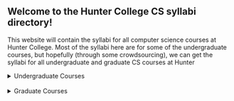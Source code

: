 ## Welcome to the Hunter College CS syllabi directory!

This website will contain the syllabi for all computer science courses at Hunter College. Most of the syllabi here are for some of the undergraduate courses, but hopefully (through some crowdsourcing), we can get the syllabi for all undergraduate and graduate CS courses at Hunter

<div id="container">
	<details>
		<summary>Undergraduate Courses</summary>
		<div class="courses">
			<details><summary>CSCI 127: Introduction to Computer Science</summary>
				<ul>
					<li><p><a href="./undergrad/CS_127/CS127_ligorio_syllabus_s20.pdf" target="_blank">Tiziana Ligorio (s20)</a></p></li>
				</ul>
			</details>
			<details><summary>CSCI 135: Software Analysis &amp; Design I</summary>
				<ul>
					<li><p><a href="./undergrad/CS_135/CS135_weiss_syllabus_f12.pdf" target="_blank">Stewart Weiss (f12)</a></p></li>
					<li><p><a href="./undergrad/CS_135/CS135_maryash_syllabus_s20.pdf" target="_blank">Gennadiy Maryash (s20)</a></p></li>
				</ul>
			</details>
			<details><summary>CSCI 150: Discrete Structures</summary>
				<ul>
					<li><p><a href="./undergrad/CS_150/CS150_schweitzer_syllabus_s20.pdf" target="_blank">Eric Schweitzer (s20)</a></p></li>
					<li><p><a href="http://www.cs.hunter.cuny.edu/~saad/courses/dm/" target="_blank">Saad Mneimneh (f19)</a></p></li>
				</ul>
			</details>
			<details><summary>CSCI 160: Computer Architecture I</summary>
				<ul>
					<li><p><a href="./undergrad/CS_160/CS160_zamfirescu_syllabus_s19.pdf" target="_blank">Christina Zamfirescu (s19)</a></p></li>
				</ul>
			</details>
			<details><summary>CSCI 235: Software Analysis &amp; Design II</summary>
				<ul>
					<li><p><a href="./undergrad/CS_235/CS235_weiss_syllabus_f17.pdf" target="_blank">Stewart Weiss (f17)</a></p></li>
					<li><p><a href="./undergrad/CS_235/CS235_ligorio_syllabus_f19.pdf" target="_blank">Tiziana Ligoria (f19)</a></p></li>
					<li><p><a href="./undergrad/CS_235/CS235_oyekoya_syllabus_s20.pdf" target="_blank">Wole Oyekoya (s20)</a></p></li>
				</ul>
			</details>
			<details><summary>CSCI 260: Computer Architecure II</summary>
				<ul>
					<li><p><a href="./undergrad/CS_260/CS260_shostak_syllabus_s20.pdf" target="_blank">Pavel Shostak (s20)</a></p></li>
				</ul>
			</details>
			<details><summary>CSCI 265: Computer Theory I</summary>
				<ul>
					<li><p><a href="./undergrad/CS_265/CS265_weiss_syllabus_s08.pdf" target="_blank">Stewart Weiss (s08)</a></p></li>
					<li><p><a href="./undergrad/CS_265/CS265_tojeira_syllabus_s20.pdf" target="_blank">Justin Tojeira (s20)</a></p></li>
					<li><p><a href="./undergrad/CS_265/CS265_canizales_syllabus_s20.pdf" target="_blank">Jamie Canizales (s20)</a></p></li>
				</ul>
			</details>
			<details><summary>CSCI 267: Microprocessing & Embedded Systems</summary>
				<ul>
					<li><p><a href="./undergrad/CS_267/CS267_embedded_systems_schweitzer_syllabus_f19.pdf" target="_blank">Eric Schweitzer (f19)</a></p></li>
				</ul>
			</details>
			<details><summary>CSCI 275: Symbolic Logic</summary>
				<ul>
					<li><p><a href="./undergrad/CS_275/CS275_symbolic_logic_harris_syllabus_f17.pdf" target="_blank">Daniel Harris(f17)</a></p></li>
					<li><p><a href="./undergrad/CS_275/CS275_Symbolic_Logic_Addison_syllabus_s20.pdf" target="_blank">Daniel Addison(s20)</a></p></li>
				</ul>
			</details>
			<details><summary>CSCI 335: Software Analysis &amp; Design III</summary>
				<ul>
					<li><p><a href="./undergrad/CS_335/CS335_weiss_syllabus_s19.pdf" target="_blank">Stewart Weiss (s19)</a></p></li>
					<li><p><a href="./undergrad/CS_335/CS335_raja_syllabus_s20.pdf" target="_blank">Anita Raja (s20)</a></p></li>
				</ul>
			</details>
			<details><summary>CSCI 340: Operating Systems</summary>
				<ul>
					<li><p><a href="./undergrad/CS_340/CS340_weiss_syllabus_s20.pdf" target="_blank">Stewart Weiss (s20)</a></p></li>
					<li><p><a href="./undergrad/CS_340/CS340_wine_syllabus_s20.pdf" target="_blank">Stanley Wine (s20)</a></p></li>
					<li><p><a href="./undergrad/CS_340/CS340_shostak_syllabus_s20.pdf" target="_blank">Pavel Shostak (s20)</a></p></li>
				</ul>
			</details>
				<details><summary>CSCI 350: Artificial Intelligence</summary>
				<ul>
					<li><p><a href="./undergrad/CS_350/CS350_artificial_intelligence_raja_syllabus_s20.pdf" target="_blank">Anita Raja (s20)</a></p></li>
				</ul>
			</details>
			<details><summary>CSCI 353: Machine Learning</summary>
				<!-- <ul>
					<li><p><a href="./undergrad/CS_353/" target="_blank"></a></p></li>
				</ul> -->
			</details>
			<details><summary>CSCI 360: Computer Architecture III</summary>
				<ul>
					<li><p><a href="./undergrad/CS_360/CS360_computer_architeture_3_zhang_syllabus_f19.pdf" target="_blank">Xiaojie Zhang (f19)</a></p></li>
				</ul>
			</details>
			<details><summary>CSCI 365: Computer Theory II</summary>
				<ul>
					<li><p><a href="./undergrad/CS_365/CS365_computer_theory_2_schweitzer_syllabus_s20.pdf" target="_blank">Eric Schweitzer (s20)</a></p></li>
				</ul>
			</details>
			<details><summary>CSCI 372: Logic and Computers (Formal Methods)</summary>
				<ul>
					<li><p><a href="./undergrad/CS_372/logic_and_computers_flyer.pdf" target="_blank">Subash Shankar (f17)</a></p></li>
				</ul>
			</details>
			<details><summary>CSCI 39545: VR, AR, Mixed Reality</summary>
				<!-- <ul>
					<li><p><a href="./undergrad/CS_39545/" target="_blank"></a></p></li>
				</ul> -->
			</details>
			<details><summary>CSCI 39546: The Ethic Challenges of Information Technology</summary>
				<!-- <ul>
					<li><p><a href="./undergrad/CS_39546/" target="_blank"></a></p></li>
				</ul> -->
			</details>
			<details><summary>CSCI 39548: Practical Web Development</summary>
				<!-- <ul>
					<li><p><a href="./undergrad/CS_39548/" target="_blank"></a></p></li>
				</ul> -->
			</details>
			<details><summary>CSCI 39549: Agile Software Development</summary>
				<!-- <ul>
					<li><p><a href="./undergrad/CS_39549/" target="_blank"></a></p></li>
				</ul> -->
			</details>
			<details><summary>CSCI 39554: Networking</summary>
				<!-- <ul>
					<li><p><a href="./undergrad/CS_39554/" target="_blank"></a></p></li>
				</ul> -->
			</details>
			<details><summary>CSCI 39562: Advanced Discrete Structures</summary>
				<!-- <ul>
					<li><p><a href="./undergrad/CS_39562/" target="_blank"></a></p></li>
				</ul> -->
			</details>
			<details><summary>CSCI 39575: Graph Theory</summary>
				<!-- <ul>
					<li><p><a href="./undergrad/CS_39575/" target="_blank"></a></p></li>
				</ul> -->
			</details>
			<details><summary>CSCI 39582: Computer Forensics</summary>
				<ul>
					<li><p><a href="./undergrad/CS_39582/CS39582_computer_forensics_wisniewska_syllabus_f14.pdf" target="_blank">Anna Wisniewska (f14)</a></p></li>
				</ul>
			</details>
			<details><summary>CSCI 39583: Cloud Computing</summary>
				<!-- <ul>
					<li><p><a href="./undergrad/CS_39583/" target="_blank"></a></p></li>
				</ul> -->
			</details>
			<details><summary>CSCI 39585: Android Application Development</summary>
				<!-- <ul>
					<li><p><a href="./undergrad/CS_39585/" target="_blank"></a></p></li>
				</ul> -->
			</details>
			<details><summary>CSCI 39586: Open Source Software Development</summary>
				<ul>
					<li><p><a href="./undergrad/CS_39586/CS39586_open_source_weiss_syllabus_s20.pdf" target="_blank">Stewart Weiss (s20)</a></p></li>
				</ul>
			</details>
			<details><summary>CSCI 39594: Advanced Visual Tools</summary>
				<!-- <ul>
					<li><p><a href="./undergrad/CS_39594/" target="_blank"></a></p></li>
				</ul> -->
			</details>
			<details><summary>CSCI 39596: Advanced Networks and Cloud</summary>
				<!-- <ul>
					<li><p><a href="./undergrad/CS_39596/" target="_blank"></a></p></li>
				</ul> -->
			</details>
			<details><summary>CSCI 39597: iOS Development</summary>
				<ul>
					<li><p><a href="./undergrad/CS_39597/CS39597_iOS_Development_ElSayed_syllabus_s20.pdf" target="_blank">Ali ElSayed (s20)</a></p></li>
				</ul>
			</details>
			<details><summary>CSCI 39598: Intro to Cyber Risk</summary>
				<ul>
					<li><p><a href="./undergrad/CS_39598/CS39598_Intro_to_Cyber_Risk_Rothstein_syllabus_s20.pdf" target="_blank">Jennifer Rothstein (s20)</a></p></li>
				</ul>
			</details>
			<details><summary>CSCI 405: Software Engineering</summary>
				<ul>
					<li><p><a href="./undergrad/CS_405/CS405_Software_Engineering_Khatchadourian_syllabus_s20.pdf" target="_blank">Raffi Khatchadourian (s20)</a></p></li>
				</ul>
			</details>
			<details><summary>CSCI 415: Data Communications and Networking</summary>
				<!-- <ul>
					<li><p><a href="./undergrad/CS_415/" target="_blank"></a></p></li>
				</ul> -->
			</details>
			<details><summary>CSCI 435: Data Base Management</summary>
				<ul>
					<li><p><a href="./undergrad/CS_435/CS435_Database_Management_Kannan_syllabus_s20.pdf" target="_blank">Raman Kannan (s20)</a></p></li>
				</ul>
			</details>
			<details><summary>CSCI 460: Advanced Programming Languages</summary>
				<!-- <ul>
					<li><p><a href="./undergrad/CS_460/" target="_blank"></a></p></li>
				</ul> -->
			</details>
			<details><summary>CSCI 49201: Functional Programming in OCaml</summary>
				<ul>
					<li><p><a href="./undergrad/CS_49201/CS49201_Functional_Programming_in_OCaml_nikolaev_syllabus_s19.pdf" target="_blank">Alexey Nikolaev (s19)</a></p></li>
				</ul>
			</details>
			<details><summary>CSCI 49355: Algorithm Design and Analysis</summary>
				<!-- <ul>
					<li><p><a href="./undergrad/CS_49355/" target="_blank"></a></p></li>
				</ul> -->
			</details>
			<details><summary>CSCI 49362: Language Technology</summary>
				<!-- <ul>
					<li><p><a href="./undergrad/CS_49362/" target="_blank"></a></p></li>
				</ul> -->
			</details>
			<details><summary>CSCI 49365: Parallel Computing</summary>
				<ul>
					<li><p><a href="./undergrad/CS_49365/CS49365_parallel_programming_weiss_syllabus_f19.pdf" target="_blank">Stewart Weiss (f19)</a></p></li>
				</ul>
			</details>
			<details><summary>CSCI 49366: Unix Tools</summary>
				<!-- <ul>
					<li><p><a href="./undergrad/CS_49366/" target="_blank"></a></p></li>
				</ul> -->
			</details>
			<details><summary>CSCI 49369: Computer Vision</summary>
				<ul>
					<li><p><a href="./undergrad/CS_49369/CS49369_computer_vision_stamos_syllabus_s20.pdf" target="_blank">Ioannis Stamos</a></p></li>
				</ul>
			</details>
			<details><summary>CSCI 49371: Seminar: Big Data</summary>
				<ul>
					<li><p><a href="./undergrad/CS_49371/CS49371_Big_Data_Xie_syllabus_f19.pdf" target="_blank">Lei Xie (f19)</a></p></li>
					<li><p><a href="./undergrad/CS_49371/CS49371_Big_Data_Xie_syllabus_s20.pdf" target="_blank">Lei Xie (s20)</a></p></li>
				</ul>
			</details>
			<details><summary>CSCI 49375: Network Security</summary>
				<!-- <ul>
					<li><p><a href="./undergrad/CS_49375/" target="_blank"></a></p></li>
				</ul> -->
			</details>
			<details><summary>CSCI 49376: Big Data Technology</summary>
				<!-- <ul>
					<li><p><a href="./undergrad/CS_49376/" target="_blank"></a></p></li>
				</ul> -->
			</details>
			<details><summary>CSCI 49377: Deep Learning</summary>
				<!-- <ul>
					<li><p><a href="./undergrad/CS_49377/" target="_blank"></a></p></li>
				</ul> -->
			</details>
			<details><summary>CSCI 49378: Distributed Systems &amp; Cloud</summary>
				<ul>
					<li><p><a href="./undergrad/CS_49378/CS49378_distributed_systems_and_cloud_Liu_syllabus_s20.pdf" target="_blank">Bonan Liu (s20)</a></p></li>
				</ul>
			</details>
			<details><summary>CSCI 49379: Intro to Blockchain</summary>
				<!-- <ul>
					<li><p><a href="./undergrad/CS_49379/" target="_blank"></a></p></li>
				</ul> -->
			</details>
			<details><summary>CSCI 49380: Intro to Reactive Programming</summary>
				<!-- <ul>
					<li><p><a href="./undergrad/CS_49380/" target="_blank"></a></p></li>
				</ul> -->
			</details>
			<details><summary>MATH 150: Calculus I</summary>
				<ul>
					<li><p><a href="./undergrad/MATH_150/MATH150_shneerson_syllabus_f15.pdf" target="_blank">Lev Shneerson (f15)</a></p></li>
				</ul>
			</details>
			<details><summary>MATH 155: Calculus II</summary>
				<ul>
					<li><p><a href="./undergrad/MATH_155/MATH155_syllabus.pdf" target="_blank">Jane Doe</a></p></li>
				</ul>
			</details>
			<details><summary>MATH 160: Matrix Algebra</summary>
				<ul>
					<li><p><a href="./undergrad/MATH_160/MATH160_song_syllabus_f19.pdf" target="_blank">Connor Song (f19)</a></p></li>
				</ul>
			</details>
			<details><summary>STAT 213: Introduction to Applied Statistics</summary>
				<ul>
					<li><p><a href="./undergrad/STAT_213/STAT213_jalayer_syllabus_f19.pdf" target="_blank">Ardalan Jalayer (f19)</a></p></li>
				</ul>
			</details>
		</div>
	</details>
	<br>
	<details>
		<summary>Graduate Courses</summary>
		<div class="courses">
			<details><summary>CSCI 71010: Programming Languages and Their Implementation</summary>
				<!-- <ul>
					<li><p><a href="./grad/" target="_blank"></a></p></li>
				</ul> -->
			</details>
		</div>
	</details>
</div>